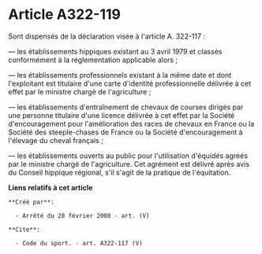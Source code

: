 # Article A322-119

Sont dispensés de la déclaration visée à l'article A. 322-117 : 

― les établissements hippiques existant au 3 avril 1979 et classés conformément à la réglementation applicable alors ; 

― les établissements professionnels existant à la même date et dont l'exploitant est titulaire d'une carte d'identité
professionnelle délivrée à cet effet par le ministre chargé de l'agriculture ; 

― les établissements d'entraînement de chevaux de courses dirigés par une personne titulaire d'une licence délivrée à cet
effet par la Société d'encouragement pour l'amélioration des races de chevaux en France ou la Société des steeple-chases de
France ou la Société d'encouragement à l'élevage du cheval français ; 

― les établissements ouverts au public pour l'utilisation d'équidés agréés par le ministre chargé de l'agriculture. Cet
agrément est délivré après avis du Conseil hippique régional, s'il s'agit de la pratique de l'équitation.

**Liens relatifs à cet article**

	**Créé par**:

	  - Arrêté du 28 février 2008 - art. (V)

	**Cite**:

	  - Code du sport. - art. A322-117 (V)
